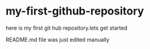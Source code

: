 # my-first-github-repository
here is my first git hub repository.lets get started

README.md file was just edited manually
